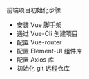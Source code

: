 前端项目初始化步骤
- 安装 Vue 脚手架
- 通过 Vue-Cli 创建项目
- 配置 Vue-router
- 配置 Element-UI 组件库
- 配置 Axios 库
- 初始化 git 远程仓库